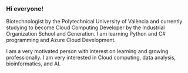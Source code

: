 ### Hi everyone!

Biotechnologist by the Polytechnical University of València and currently studying to become Cloud Computing Developer by the Industrial Organization School and Generation.
I am learning Python and C# programming and Azure Cloud Development.

I am a very motivated person with interest on learning and growing professionally. I am very interested in Cloud computing, data analysis, bioinformatics, and AI.
